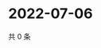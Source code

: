 # 2022-07-06

共 0 条

<!-- BEGIN WEIBO -->
<!-- 最后更新时间 Wed Jul 06 2022 03:12:36 GMT+0800 (China Standard Time) -->

<!-- END WEIBO -->
